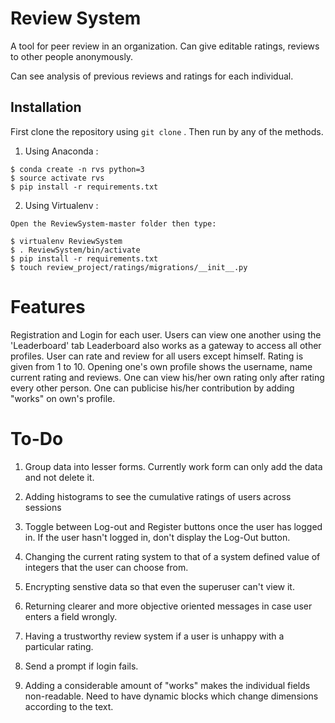 # Review System
A tool for peer review in an organization.
Can give editable ratings, reviews to other people anonymously.

Can see analysis of previous reviews and ratings for each individual.

## Installation
First clone the repository using ```git clone``` . Then run by any of the methods.

1. Using Anaconda :

```
$ conda create -n rvs python=3
$ source activate rvs
$ pip install -r requirements.txt
```

2. Using Virtualenv :
```
Open the ReviewSystem-master folder then type:

$ virtualenv ReviewSystem
$ . ReviewSystem/bin/activate
$ pip install -r requirements.txt
$ touch review_project/ratings/migrations/__init__.py
```


# Features

Registration and Login for each user.
Users can view one another using the 'Leaderboard' tab
Leaderboard also works as a gateway to access all other profiles.
User can rate and review for all users except himself.
Rating is given from 1 to 10.
Opening one's own profile shows the username, name current rating and reviews.
One can view his/her own rating only after rating every other person.
One can publicise his/her contribution by adding "works" on own's profile.

# To-Do

1. Group data into lesser forms. Currently work form can only add the data and not delete it.

2. Adding histograms to see the cumulative ratings of users across sessions

3. Toggle between Log-out and Register buttons once the user has logged in. If the user hasn't logged in, don't display the Log-Out button.

4. Changing the current rating system to that of a system defined value of integers that the user can choose from.

5. Encrypting senstive data so that even the superuser can't view it.

6. Returning clearer and more objective oriented messages in case user enters a field wrongly.

7. Having a trustworthy review system if a user is unhappy with a particular rating.

8. Send a prompt if login fails.

9. Adding a considerable amount of "works" makes the individual fields non-readable. Need to have dynamic blocks which change dimensions according to the text.

